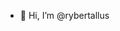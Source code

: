 - 👋 Hi, I’m @rybertallus


<!---
rybertallus/rybertallus is a ✨ special ✨ repository because its `README.md` (this file) appears on your GitHub profile.
You can click the Preview link to take a look at your changes.
--->
